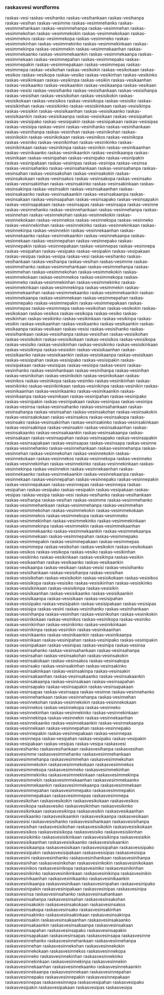 
### raskasvesi wordforms

raskas-vesi
raskas-vesihanko
raskas-vesihankaan
raskas-vesihanpa
raskas-vesihan
raskas-vesimme
raskas-vesimmehanko
raskas-vesimmehankaan
raskas-vesimmehanpa
raskas-vesimmehan
raskas-vesimmekohan
raskas-vesimmekokin
raskas-vesimmekokaan
raskas-vesimmekos
raskas-vesimmekopa
raskas-vesimmeko
raskas-vesimmekinhan
raskas-vesimmekinko
raskas-vesimmekinkaan
raskas-vesimmekinpa
raskas-vesimmekin
raskas-vesimmekaanhan
raskas-vesimmekaanko
raskas-vesimmekaankin
raskas-vesimmekaanpa
raskas-vesimmekaan
raskas-vesimmepahan
raskas-vesimmepako
raskas-vesimmepakin
raskas-vesimmepakaan
raskas-vesimmepas
raskas-vesimmepa
raskas-vesikohan
raskas-vesikokin
raskas-vesikokaan
raskas-vesikos
raskas-vesikopa
raskas-vesiko
raskas-vesikinhan
raskas-vesikinko
raskas-vesikinkaan
raskas-vesikinpa
raskas-vesikin
raskas-vesikaanhan
raskas-vesikaanko
raskas-vesikaankin
raskas-vesikaanpa
raskas-vesikaan
raskas-vesisi
raskas-vesisihanko
raskas-vesisihankaan
raskas-vesisihanpa
raskas-vesisihan
raskas-vesisikohan
raskas-vesisikokin
raskas-vesisikokaan
raskas-vesisikos
raskas-vesisikopa
raskas-vesisiko
raskas-vesisikinhan
raskas-vesisikinko
raskas-vesisikinkaan
raskas-vesisikinpa
raskas-vesisikin
raskas-vesisikaanhan
raskas-vesisikaanko
raskas-vesisikaankin
raskas-vesisikaanpa
raskas-vesisikaan
raskas-vesisipahan
raskas-vesisipako
raskas-vesisipakin
raskas-vesisipakaan
raskas-vesisipas
raskas-vesisipa
raskas-vesini
raskas-vesinihanko
raskas-vesinihankaan
raskas-vesinihanpa
raskas-vesinihan
raskas-vesinikohan
raskas-vesinikokin
raskas-vesinikokaan
raskas-vesinikos
raskas-vesinikopa
raskas-vesiniko
raskas-vesinikinhan
raskas-vesinikinko
raskas-vesinikinkaan
raskas-vesinikinpa
raskas-vesinikin
raskas-vesinikaanhan
raskas-vesinikaanko
raskas-vesinikaankin
raskas-vesinikaanpa
raskas-vesinikaan
raskas-vesinipahan
raskas-vesinipako
raskas-vesinipakin
raskas-vesinipakaan
raskas-vesinipas
raskas-vesinipa
raskas-vesinsa
raskas-vesinsahanko
raskas-vesinsahankaan
raskas-vesinsahanpa
raskas-vesinsahan
raskas-vesinsakohan
raskas-vesinsakokin
raskas-vesinsakokaan
raskas-vesinsakos
raskas-vesinsakopa
raskas-vesinsako
raskas-vesinsakinhan
raskas-vesinsakinko
raskas-vesinsakinkaan
raskas-vesinsakinpa
raskas-vesinsakin
raskas-vesinsakaanhan
raskas-vesinsakaanko
raskas-vesinsakaankin
raskas-vesinsakaanpa
raskas-vesinsakaan
raskas-vesinsapahan
raskas-vesinsapako
raskas-vesinsapakin
raskas-vesinsapakaan
raskas-vesinsapas
raskas-vesinsapa
raskas-vesinne
raskas-vesinnehanko
raskas-vesinnehankaan
raskas-vesinnehanpa
raskas-vesinnehan
raskas-vesinnekohan
raskas-vesinnekokin
raskas-vesinnekokaan
raskas-vesinnekos
raskas-vesinnekopa
raskas-vesinneko
raskas-vesinnekinhan
raskas-vesinnekinko
raskas-vesinnekinkaan
raskas-vesinnekinpa
raskas-vesinnekin
raskas-vesinnekaanhan
raskas-vesinnekaanko
raskas-vesinnekaankin
raskas-vesinnekaanpa
raskas-vesinnekaan
raskas-vesinnepahan
raskas-vesinnepako
raskas-vesinnepakin
raskas-vesinnepakaan
raskas-vesinnepas
raskas-vesinnepa
raskas-vesipahan
raskas-vesipako
raskas-vesipakin
raskas-vesipakaan
raskas-vesipas
raskas-vesipa
raskas‐vesi
raskas‐vesihanko
raskas‐vesihankaan
raskas‐vesihanpa
raskas‐vesihan
raskas‐vesimme
raskas‐vesimmehanko
raskas‐vesimmehankaan
raskas‐vesimmehanpa
raskas‐vesimmehan
raskas‐vesimmekohan
raskas‐vesimmekokin
raskas‐vesimmekokaan
raskas‐vesimmekos
raskas‐vesimmekopa
raskas‐vesimmeko
raskas‐vesimmekinhan
raskas‐vesimmekinko
raskas‐vesimmekinkaan
raskas‐vesimmekinpa
raskas‐vesimmekin
raskas‐vesimmekaanhan
raskas‐vesimmekaanko
raskas‐vesimmekaankin
raskas‐vesimmekaanpa
raskas‐vesimmekaan
raskas‐vesimmepahan
raskas‐vesimmepako
raskas‐vesimmepakin
raskas‐vesimmepakaan
raskas‐vesimmepas
raskas‐vesimmepa
raskas‐vesikohan
raskas‐vesikokin
raskas‐vesikokaan
raskas‐vesikos
raskas‐vesikopa
raskas‐vesiko
raskas‐vesikinhan
raskas‐vesikinko
raskas‐vesikinkaan
raskas‐vesikinpa
raskas‐vesikin
raskas‐vesikaanhan
raskas‐vesikaanko
raskas‐vesikaankin
raskas‐vesikaanpa
raskas‐vesikaan
raskas‐vesisi
raskas‐vesisihanko
raskas‐vesisihankaan
raskas‐vesisihanpa
raskas‐vesisihan
raskas‐vesisikohan
raskas‐vesisikokin
raskas‐vesisikokaan
raskas‐vesisikos
raskas‐vesisikopa
raskas‐vesisiko
raskas‐vesisikinhan
raskas‐vesisikinko
raskas‐vesisikinkaan
raskas‐vesisikinpa
raskas‐vesisikin
raskas‐vesisikaanhan
raskas‐vesisikaanko
raskas‐vesisikaankin
raskas‐vesisikaanpa
raskas‐vesisikaan
raskas‐vesisipahan
raskas‐vesisipako
raskas‐vesisipakin
raskas‐vesisipakaan
raskas‐vesisipas
raskas‐vesisipa
raskas‐vesini
raskas‐vesinihanko
raskas‐vesinihankaan
raskas‐vesinihanpa
raskas‐vesinihan
raskas‐vesinikohan
raskas‐vesinikokin
raskas‐vesinikokaan
raskas‐vesinikos
raskas‐vesinikopa
raskas‐vesiniko
raskas‐vesinikinhan
raskas‐vesinikinko
raskas‐vesinikinkaan
raskas‐vesinikinpa
raskas‐vesinikin
raskas‐vesinikaanhan
raskas‐vesinikaanko
raskas‐vesinikaankin
raskas‐vesinikaanpa
raskas‐vesinikaan
raskas‐vesinipahan
raskas‐vesinipako
raskas‐vesinipakin
raskas‐vesinipakaan
raskas‐vesinipas
raskas‐vesinipa
raskas‐vesinsa
raskas‐vesinsahanko
raskas‐vesinsahankaan
raskas‐vesinsahanpa
raskas‐vesinsahan
raskas‐vesinsakohan
raskas‐vesinsakokin
raskas‐vesinsakokaan
raskas‐vesinsakos
raskas‐vesinsakopa
raskas‐vesinsako
raskas‐vesinsakinhan
raskas‐vesinsakinko
raskas‐vesinsakinkaan
raskas‐vesinsakinpa
raskas‐vesinsakin
raskas‐vesinsakaanhan
raskas‐vesinsakaanko
raskas‐vesinsakaankin
raskas‐vesinsakaanpa
raskas‐vesinsakaan
raskas‐vesinsapahan
raskas‐vesinsapako
raskas‐vesinsapakin
raskas‐vesinsapakaan
raskas‐vesinsapas
raskas‐vesinsapa
raskas‐vesinne
raskas‐vesinnehanko
raskas‐vesinnehankaan
raskas‐vesinnehanpa
raskas‐vesinnehan
raskas‐vesinnekohan
raskas‐vesinnekokin
raskas‐vesinnekokaan
raskas‐vesinnekos
raskas‐vesinnekopa
raskas‐vesinneko
raskas‐vesinnekinhan
raskas‐vesinnekinko
raskas‐vesinnekinkaan
raskas‐vesinnekinpa
raskas‐vesinnekin
raskas‐vesinnekaanhan
raskas‐vesinnekaanko
raskas‐vesinnekaankin
raskas‐vesinnekaanpa
raskas‐vesinnekaan
raskas‐vesinnepahan
raskas‐vesinnepako
raskas‐vesinnepakin
raskas‐vesinnepakaan
raskas‐vesinnepas
raskas‐vesinnepa
raskas‐vesipahan
raskas‐vesipako
raskas‐vesipakin
raskas‐vesipakaan
raskas‐vesipas
raskas‐vesipa
raskas‑vesi
raskas‑vesihanko
raskas‑vesihankaan
raskas‑vesihanpa
raskas‑vesihan
raskas‑vesimme
raskas‑vesimmehanko
raskas‑vesimmehankaan
raskas‑vesimmehanpa
raskas‑vesimmehan
raskas‑vesimmekohan
raskas‑vesimmekokin
raskas‑vesimmekokaan
raskas‑vesimmekos
raskas‑vesimmekopa
raskas‑vesimmeko
raskas‑vesimmekinhan
raskas‑vesimmekinko
raskas‑vesimmekinkaan
raskas‑vesimmekinpa
raskas‑vesimmekin
raskas‑vesimmekaanhan
raskas‑vesimmekaanko
raskas‑vesimmekaankin
raskas‑vesimmekaanpa
raskas‑vesimmekaan
raskas‑vesimmepahan
raskas‑vesimmepako
raskas‑vesimmepakin
raskas‑vesimmepakaan
raskas‑vesimmepas
raskas‑vesimmepa
raskas‑vesikohan
raskas‑vesikokin
raskas‑vesikokaan
raskas‑vesikos
raskas‑vesikopa
raskas‑vesiko
raskas‑vesikinhan
raskas‑vesikinko
raskas‑vesikinkaan
raskas‑vesikinpa
raskas‑vesikin
raskas‑vesikaanhan
raskas‑vesikaanko
raskas‑vesikaankin
raskas‑vesikaanpa
raskas‑vesikaan
raskas‑vesisi
raskas‑vesisihanko
raskas‑vesisihankaan
raskas‑vesisihanpa
raskas‑vesisihan
raskas‑vesisikohan
raskas‑vesisikokin
raskas‑vesisikokaan
raskas‑vesisikos
raskas‑vesisikopa
raskas‑vesisiko
raskas‑vesisikinhan
raskas‑vesisikinko
raskas‑vesisikinkaan
raskas‑vesisikinpa
raskas‑vesisikin
raskas‑vesisikaanhan
raskas‑vesisikaanko
raskas‑vesisikaankin
raskas‑vesisikaanpa
raskas‑vesisikaan
raskas‑vesisipahan
raskas‑vesisipako
raskas‑vesisipakin
raskas‑vesisipakaan
raskas‑vesisipas
raskas‑vesisipa
raskas‑vesini
raskas‑vesinihanko
raskas‑vesinihankaan
raskas‑vesinihanpa
raskas‑vesinihan
raskas‑vesinikohan
raskas‑vesinikokin
raskas‑vesinikokaan
raskas‑vesinikos
raskas‑vesinikopa
raskas‑vesiniko
raskas‑vesinikinhan
raskas‑vesinikinko
raskas‑vesinikinkaan
raskas‑vesinikinpa
raskas‑vesinikin
raskas‑vesinikaanhan
raskas‑vesinikaanko
raskas‑vesinikaankin
raskas‑vesinikaanpa
raskas‑vesinikaan
raskas‑vesinipahan
raskas‑vesinipako
raskas‑vesinipakin
raskas‑vesinipakaan
raskas‑vesinipas
raskas‑vesinipa
raskas‑vesinsa
raskas‑vesinsahanko
raskas‑vesinsahankaan
raskas‑vesinsahanpa
raskas‑vesinsahan
raskas‑vesinsakohan
raskas‑vesinsakokin
raskas‑vesinsakokaan
raskas‑vesinsakos
raskas‑vesinsakopa
raskas‑vesinsako
raskas‑vesinsakinhan
raskas‑vesinsakinko
raskas‑vesinsakinkaan
raskas‑vesinsakinpa
raskas‑vesinsakin
raskas‑vesinsakaanhan
raskas‑vesinsakaanko
raskas‑vesinsakaankin
raskas‑vesinsakaanpa
raskas‑vesinsakaan
raskas‑vesinsapahan
raskas‑vesinsapako
raskas‑vesinsapakin
raskas‑vesinsapakaan
raskas‑vesinsapas
raskas‑vesinsapa
raskas‑vesinne
raskas‑vesinnehanko
raskas‑vesinnehankaan
raskas‑vesinnehanpa
raskas‑vesinnehan
raskas‑vesinnekohan
raskas‑vesinnekokin
raskas‑vesinnekokaan
raskas‑vesinnekos
raskas‑vesinnekopa
raskas‑vesinneko
raskas‑vesinnekinhan
raskas‑vesinnekinko
raskas‑vesinnekinkaan
raskas‑vesinnekinpa
raskas‑vesinnekin
raskas‑vesinnekaanhan
raskas‑vesinnekaanko
raskas‑vesinnekaankin
raskas‑vesinnekaanpa
raskas‑vesinnekaan
raskas‑vesinnepahan
raskas‑vesinnepako
raskas‑vesinnepakin
raskas‑vesinnepakaan
raskas‑vesinnepas
raskas‑vesinnepa
raskas‑vesipahan
raskas‑vesipako
raskas‑vesipakin
raskas‑vesipakaan
raskas‑vesipas
raskas‑vesipa
raskasvesi
raskasvesihanko
raskasvesihankaan
raskasvesihanpa
raskasvesihan
raskasvesimme
raskasvesimmehanko
raskasvesimmehankaan
raskasvesimmehanpa
raskasvesimmehan
raskasvesimmekohan
raskasvesimmekokin
raskasvesimmekokaan
raskasvesimmekos
raskasvesimmekopa
raskasvesimmeko
raskasvesimmekinhan
raskasvesimmekinko
raskasvesimmekinkaan
raskasvesimmekinpa
raskasvesimmekin
raskasvesimmekaanhan
raskasvesimmekaanko
raskasvesimmekaankin
raskasvesimmekaanpa
raskasvesimmekaan
raskasvesimmepahan
raskasvesimmepako
raskasvesimmepakin
raskasvesimmepakaan
raskasvesimmepas
raskasvesimmepa
raskasvesikohan
raskasvesikokin
raskasvesikokaan
raskasvesikos
raskasvesikopa
raskasvesiko
raskasvesikinhan
raskasvesikinko
raskasvesikinkaan
raskasvesikinpa
raskasvesikin
raskasvesikaanhan
raskasvesikaanko
raskasvesikaankin
raskasvesikaanpa
raskasvesikaan
raskasvesisi
raskasvesisihanko
raskasvesisihankaan
raskasvesisihanpa
raskasvesisihan
raskasvesisikohan
raskasvesisikokin
raskasvesisikokaan
raskasvesisikos
raskasvesisikopa
raskasvesisiko
raskasvesisikinhan
raskasvesisikinko
raskasvesisikinkaan
raskasvesisikinpa
raskasvesisikin
raskasvesisikaanhan
raskasvesisikaanko
raskasvesisikaankin
raskasvesisikaanpa
raskasvesisikaan
raskasvesisipahan
raskasvesisipako
raskasvesisipakin
raskasvesisipakaan
raskasvesisipas
raskasvesisipa
raskasvesini
raskasvesinihanko
raskasvesinihankaan
raskasvesinihanpa
raskasvesinihan
raskasvesinikohan
raskasvesinikokin
raskasvesinikokaan
raskasvesinikos
raskasvesinikopa
raskasvesiniko
raskasvesinikinhan
raskasvesinikinko
raskasvesinikinkaan
raskasvesinikinpa
raskasvesinikin
raskasvesinikaanhan
raskasvesinikaanko
raskasvesinikaankin
raskasvesinikaanpa
raskasvesinikaan
raskasvesinipahan
raskasvesinipako
raskasvesinipakin
raskasvesinipakaan
raskasvesinipas
raskasvesinipa
raskasvesinsa
raskasvesinsahanko
raskasvesinsahankaan
raskasvesinsahanpa
raskasvesinsahan
raskasvesinsakohan
raskasvesinsakokin
raskasvesinsakokaan
raskasvesinsakos
raskasvesinsakopa
raskasvesinsako
raskasvesinsakinhan
raskasvesinsakinko
raskasvesinsakinkaan
raskasvesinsakinpa
raskasvesinsakin
raskasvesinsakaanhan
raskasvesinsakaanko
raskasvesinsakaankin
raskasvesinsakaanpa
raskasvesinsakaan
raskasvesinsapahan
raskasvesinsapako
raskasvesinsapakin
raskasvesinsapakaan
raskasvesinsapas
raskasvesinsapa
raskasvesinne
raskasvesinnehanko
raskasvesinnehankaan
raskasvesinnehanpa
raskasvesinnehan
raskasvesinnekohan
raskasvesinnekokin
raskasvesinnekokaan
raskasvesinnekos
raskasvesinnekopa
raskasvesinneko
raskasvesinnekinhan
raskasvesinnekinko
raskasvesinnekinkaan
raskasvesinnekinpa
raskasvesinnekin
raskasvesinnekaanhan
raskasvesinnekaanko
raskasvesinnekaankin
raskasvesinnekaanpa
raskasvesinnekaan
raskasvesinnepahan
raskasvesinnepako
raskasvesinnepakin
raskasvesinnepakaan
raskasvesinnepas
raskasvesinnepa
raskasvesipahan
raskasvesipako
raskasvesipakin
raskasvesipakaan
raskasvesipas
raskasvesipa

